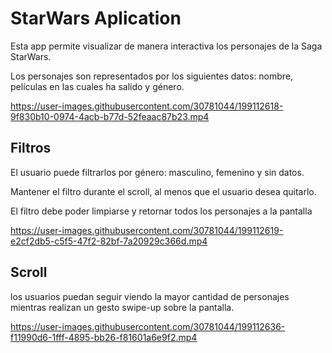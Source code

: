 <h1>StarWars Aplication</h1>

<p>Esta app permite visualizar de manera interactiva los personajes de la Saga StarWars.</br>
<p> Los personajes son representados por los siguientes datos: nombre, películas en las cuales ha salido y género.</p>




https://user-images.githubusercontent.com/30781044/199112618-9f830b10-0974-4acb-b77d-52feaac87b23.mp4




<h2>Filtros</h2>

<p>El usuario puede filtrarlos por género: masculino, femenino y sin datos.</br>
<p>Mantener el filtro durante el scroll, al menos que el usuario desea quitarlo.</br>
<p>El filtro debe poder limpiarse y retornar todos los personajes a la pantalla</p>



https://user-images.githubusercontent.com/30781044/199112619-e2cf2db5-c5f5-47f2-82bf-7a20929c366d.mp4



<h2>Scroll</h2>
<p>los usuarios puedan seguir viendo la mayor cantidad de personajes mientras realizan un gesto swipe-up sobre la pantalla.</p>



https://user-images.githubusercontent.com/30781044/199112636-f11990d6-1fff-4895-bb26-f81601a6e9f2.mp4


